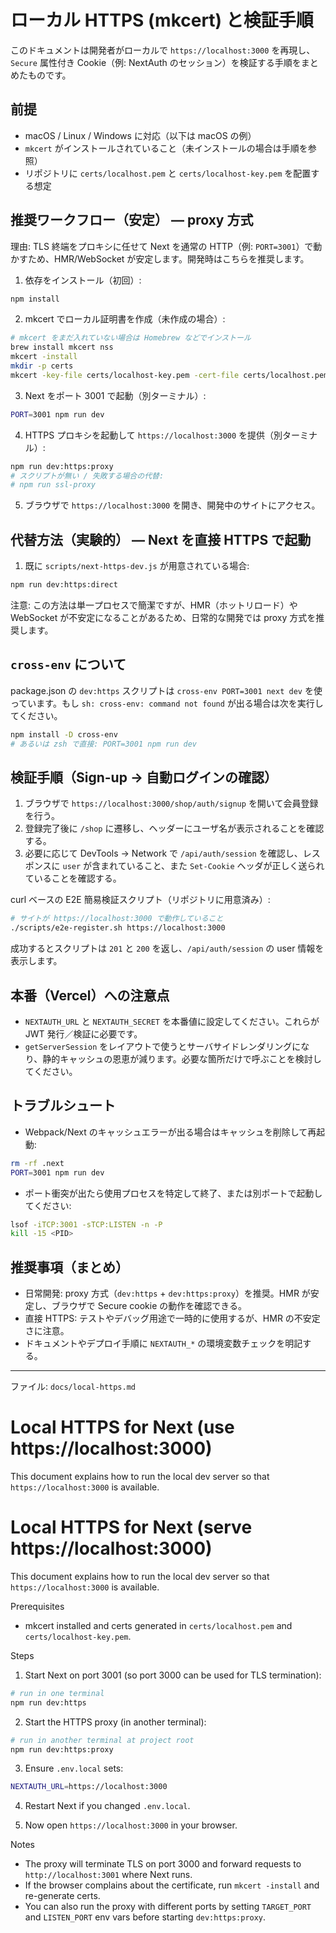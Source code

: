 # ローカル HTTPS (mkcert) と検証手順

このドキュメントは開発者がローカルで `https://localhost:3000` を再現し、`Secure` 属性付き Cookie（例: NextAuth のセッション）を検証する手順をまとめたものです。

## 前提
- macOS / Linux / Windows に対応（以下は macOS の例）
- `mkcert` がインストールされていること（未インストールの場合は手順を参照）
- リポジトリに `certs/localhost.pem` と `certs/localhost-key.pem` を配置する想定

## 推奨ワークフロー（安定） — proxy 方式

理由: TLS 終端をプロキシに任せて Next を通常の HTTP（例: `PORT=3001`）で動かすため、HMR/WebSocket が安定します。開発時はこちらを推奨します。

1. 依存をインストール（初回）:

```bash
npm install
```

2. mkcert でローカル証明書を作成（未作成の場合）:

```bash
# mkcert をまだ入れていない場合は Homebrew などでインストール
brew install mkcert nss
mkcert -install
mkdir -p certs
mkcert -key-file certs/localhost-key.pem -cert-file certs/localhost.pem localhost 127.0.0.1 ::1
```

3. Next をポート 3001 で起動（別ターミナル）:

```bash
PORT=3001 npm run dev
```

4. HTTPS プロキシを起動して `https://localhost:3000` を提供（別ターミナル）:

```bash
npm run dev:https:proxy
# スクリプトが無い / 失敗する場合の代替:
# npm run ssl-proxy
```

5. ブラウザで `https://localhost:3000` を開き、開発中のサイトにアクセス。

## 代替方法（実験的） — Next を直接 HTTPS で起動

1. 既に `scripts/next-https-dev.js` が用意されている場合:

```bash
npm run dev:https:direct
```

注意: この方法は単一プロセスで簡潔ですが、HMR（ホットリロード）や WebSocket が不安定になることがあるため、日常的な開発では proxy 方式を推奨します。

## `cross-env` について

package.json の `dev:https` スクリプトは `cross-env PORT=3001 next dev` を使っています。もし `sh: cross-env: command not found` が出る場合は次を実行してください。

```bash
npm install -D cross-env
# あるいは zsh で直接: PORT=3001 npm run dev
```

## 検証手順（Sign-up → 自動ログインの確認）

1. ブラウザで `https://localhost:3000/shop/auth/signup` を開いて会員登録を行う。
2. 登録完了後に `/shop` に遷移し、ヘッダーにユーザ名が表示されることを確認する。
3. 必要に応じて DevTools → Network で `/api/auth/session` を確認し、レスポンスに `user` が含まれていること、また `Set-Cookie` ヘッダが正しく送られていることを確認する。

curl ベースの E2E 簡易検証スクリプト（リポジトリに用意済み）:

```bash
# サイトが https://localhost:3000 で動作していること
./scripts/e2e-register.sh https://localhost:3000
```

成功するとスクリプトは `201` と `200` を返し、`/api/auth/session` の user 情報を表示します。

## 本番（Vercel）への注意点

- `NEXTAUTH_URL` と `NEXTAUTH_SECRET` を本番値に設定してください。これらが JWT 発行／検証に必要です。
- `getServerSession` をレイアウトで使うとサーバサイドレンダリングになり、静的キャッシュの恩恵が減ります。必要な箇所だけで呼ぶことを検討してください。

## トラブルシュート

- Webpack/Next のキャッシュエラーが出る場合はキャッシュを削除して再起動:

```bash
rm -rf .next
PORT=3001 npm run dev
```

- ポート衝突が出たら使用プロセスを特定して終了、または別ポートで起動してください:

```bash
lsof -iTCP:3001 -sTCP:LISTEN -n -P
kill -15 <PID>
```

## 推奨事項（まとめ）

- 日常開発: proxy 方式（`dev:https` + `dev:https:proxy`）を推奨。HMR が安定し、ブラウザで Secure cookie の動作を確認できる。
- 直接 HTTPS: テストやデバッグ用途で一時的に使用するが、HMR の不安定さに注意。
- ドキュメントやデプロイ手順に `NEXTAUTH_*` の環境変数チェックを明記する。

---

ファイル: `docs/local-https.md`
# Local HTTPS for Next (use https://localhost:3000)

This document explains how to run the local dev server so that `https://localhost:3000` is available.

# Local HTTPS for Next (serve https://localhost:3000)

This document explains how to run the local dev server so that `https://localhost:3000` is available.

Prerequisites

- mkcert installed and certs generated in `certs/localhost.pem` and `certs/localhost-key.pem`.

Steps

1. Start Next on port 3001 (so port 3000 can be used for TLS termination):

```bash
# run in one terminal
npm run dev:https
```

2. Start the HTTPS proxy (in another terminal):

```bash
# run in another terminal at project root
npm run dev:https:proxy
```

3. Ensure `.env.local` sets:

```bash
NEXTAUTH_URL=https://localhost:3000
```

4. Restart Next if you changed `.env.local`.

5. Now open `https://localhost:3000` in your browser.

Notes

- The proxy will terminate TLS on port 3000 and forward requests to `http://localhost:3001` where Next runs.
- If the browser complains about the certificate, run `mkcert -install` and re-generate certs.
- You can also run the proxy with different ports by setting `TARGET_PORT` and `LISTEN_PORT` env vars before starting `dev:https:proxy`.
